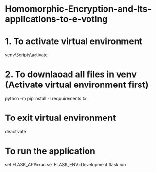 # Homomorphic-Encryption-and-Its-applications-to-e-voting

# 1. To activate virtual environment

venv\Scripts\activate

# 2. To downlaoad all files in venv (Activate virtual environment first)
python -m pip install -r reqquirements.txt

# To exit virtual environment
deactivate

# To run the application
set FLASK_APP=run
set FLASK_ENV=Development
flask run